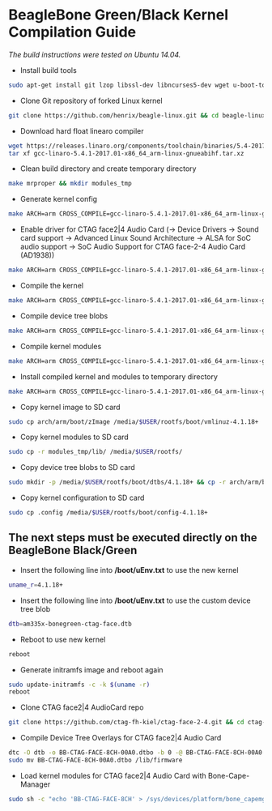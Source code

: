 # BeagleBone Green/Black Kernel Compilation Guide

*The build instructions were tested on Ubuntu 14.04.*

+ Install build tools
```bash
sudo apt-get install git lzop libssl-dev libncurses5-dev wget u-boot-tools git
```
+ Clone Git repository of forked Linux kernel
```bash
git clone https://github.com/henrix/beagle-linux.git && cd beagle-linux
```
+ Download hard float linearo compiler
```bash
wget https://releases.linaro.org/components/toolchain/binaries/5.4-2017.01/arm-linux-gnueabihf/gcc-linaro-5.4.1-2017.01-x86_64_arm-linux-gnueabihf.tar.xz
tar xf gcc-linaro-5.4.1-2017.01-x86_64_arm-linux-gnueabihf.tar.xz
```
+ Clean build directory and create temporary directory
```bash
make mrproper && mkdir modules_tmp
```
+ Generate kernel config
```bash
make ARCH=arm CROSS_COMPILE=gcc-linaro-5.4.1-2017.01-x86_64_arm-linux-gnueabihf/bin/arm-linux-gnueabihf- bb.org_defconfig
```
+ Enable driver for CTAG face2|4 Audio Card (→ Device Drivers → Sound card support → Advanced Linux Sound Architecture → ALSA for SoC audio support → SoC Audio Support for CTAG face-2-4 Audio Card (AD1938))
```bash
make ARCH=arm CROSS_COMPILE=gcc-linaro-5.4.1-2017.01-x86_64_arm-linux-gnueabihf/bin/arm-linux-gnueabihf- menuconfig
```
+ Compile the kernel
```bash
make ARCH=arm CROSS_COMPILE=gcc-linaro-5.4.1-2017.01-x86_64_arm-linux-gnueabihf/bin/arm-linux-gnueabihf- -j9
```
+ Compile device tree blobs
```bash
make ARCH=arm CROSS_COMPILE=gcc-linaro-5.4.1-2017.01-x86_64_arm-linux-gnueabihf/bin/arm-linux-gnueabihf- dtbs -j9
```
+ Compile kernel modules
```bash
make ARCH=arm CROSS_COMPILE=gcc-linaro-5.4.1-2017.01-x86_64_arm-linux-gnueabihf/bin/arm-linux-gnueabihf- modules -j9
```
+ Install compiled kernel and modules to temporary directory
```bash
make ARCH=arm CROSS_COMPILE=gcc-linaro-5.4.1-2017.01-x86_64_arm-linux-gnueabihf/bin/arm-linux-gnueabihf- INSTALL_MOD_PATH=modules_tmp modules_install
```
+ Copy kernel image to SD card
```bash
sudo cp arch/arm/boot/zImage /media/$USER/rootfs/boot/vmlinuz-4.1.18+
```
+ Copy kernel modules to SD card
```bash
sudo cp -r modules_tmp/lib/ /media/$USER/rootfs/
```
+ Copy device tree blobs to SD card
```bash
sudo mkdir -p /media/$USER/rootfs/boot/dtbs/4.1.18+ && cp -r arch/arm/boot/dts/*.dtb /media/$USER/rootfs/boot/dtbs/4.1.18+/
```
+ Copy kernel configuration to SD card
```bash
sudo cp .config /media/$USER/rootfs/boot/config-4.1.18+
```
## The next steps must be executed directly on the BeagleBone Black/Green
+ Insert the following line into **/boot/uEnv.txt** to use the new kernel
```bash
uname_r=4.1.18+
```
+ Insert the following line into **/boot/uEnv.txt** to use the custom device tree blob
```bash
dtb=am335x-bonegreen-ctag-face.dtb
```
+ Reboot to use new kernel
```bash
reboot
```
+ Generate initramfs image and reboot again
```bash
sudo update-initramfs -c -k $(uname -r)
reboot
```
+ Clone CTAG face2|4 AudioCard repo
```bash
git clone https://github.com/ctag-fh-kiel/ctag-face-2-4.git && cd ctag-face-2-4/device-tree-overlays
```
+ Compile Device Tree Overlays for CTAG face2|4 Audio Card
```bash
dtc -O dtb -o BB-CTAG-FACE-8CH-00A0.dtbo -b 0 -@ BB-CTAG-FACE-8CH-00A0.dts
sudo mv BB-CTAG-FACE-8CH-00A0.dtbo /lib/firmware
```
+ Load kernel modules for CTAG face2|4 Audio Card with Bone-Cape-Manager
```bash
sudo sh -c "echo 'BB-CTAG-FACE-8CH' > /sys/devices/platform/bone_capemgr/slots"
```
